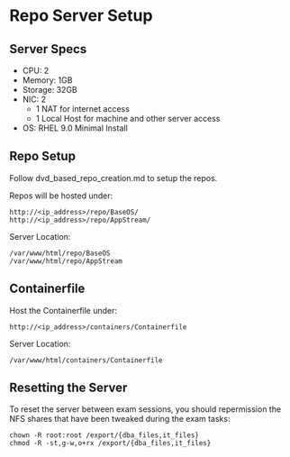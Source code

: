 # Repo Server Setup
## Server Specs
- CPU: 2
- Memory: 1GB
- Storage: 32GB
- NIC: 2
  - 1 NAT for internet access
  - 1 Local Host for machine and other server access
- OS: RHEL 9.0 Minimal Install

## Repo Setup
Follow dvd_based_repo_creation.md to setup the repos.

Repos will be hosted under:
```
http://<ip_address>/repo/BaseOS/
http://<ip_address>/repo/AppStream/
```
Server Location:
```
/var/www/html/repo/BaseOS
/var/www/html/repo/AppStream
```

## Containerfile
Host the Containerfile under:
```
http://<ip_address>/containers/Containerfile
```
Server Location:
```
/var/www/html/containers/Containerfile
```
## Resetting the Server
To reset the server between exam sessions, you should repermission the NFS shares that have been tweaked during the exam tasks:
```
chown -R root:root /export/{dba_files,it_files}
chmod -R -st,g-w,o+rx /export/{dba_files,it_files}
```